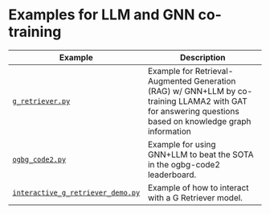 # Examples for LLM and GNN co-training

| Example                                                                | Description                                                                                                                                             |
| ---------------------------------------------------------------------- | ------------------------------------------------------------------------------------------------------------------------------------------------------- |
| [`g_retriever.py`](./g_retriever.py)                                   | Example for Retrieval-Augmented Generation (RAG) w/ GNN+LLM by co-training LLAMA2 with GAT for answering questions based on knowledge graph information |
| [`ogbg_code2.py`](./ogbg_code2.py)                                     | Example for using GNN+LLM to beat the SOTA in the ogbg-code2 leaderboard.                                                                            |
| [`interactive_g_retriever_demo.py`](./interactive_g_retriever_demo.py) | Example of how to interact with a G Retriever model.                                                                                                    |
